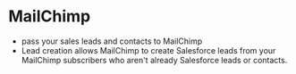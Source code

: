 # MailChimp
* pass your sales leads and contacts to MailChimp
* Lead creation allows MailChimp to create Salesforce leads from your MailChimp subscribers who aren't already Salesforce leads or contacts.
